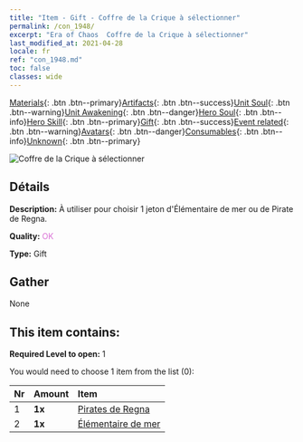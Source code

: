 ```yaml
---
title: "Item - Gift - Coffre de la Crique à sélectionner"
permalink: /con_1948/
excerpt: "Era of Chaos  Coffre de la Crique à sélectionner"
last_modified_at: 2021-04-28
locale: fr
ref: "con_1948.md"
toc: false
classes: wide
---
```

 [Materials](/ItemsFR/){: .btn .btn--primary}[Artifacts](/ItemsFR/Artifacts/){: .btn .btn--success}[Unit Soul](/ItemsFR/UnitSoul/){: .btn .btn--warning}[Unit Awakening](/ItemsFR/UnitAwakening/){: .btn .btn--danger}[Hero Soul](/ItemsFR/HeroSoul/){: .btn .btn--info}[Hero Skill](/ItemsFR/HeroSkill/){: .btn .btn--primary}[Gift](/ItemsFR/Gift/){: .btn .btn--success}[Event related](/ItemsFR/Events/){: .btn .btn--warning}[Avatars](/ItemsFR/Avatars/){: .btn .btn--danger}[Consumables](/ItemsFR/Consumables/){: .btn .btn--info}[Unknown](/ItemsFR/Unknown/){: .btn .btn--primary}

 ![Coffre de la Crique à sélectionner](/images/t/i_904010.png)

## Détails
 **Description:** À utiliser pour choisir 1 jeton d'Élémentaire de mer ou de Pirate de Regna.

 **Quality:** <span style="color: #DA70D6">OK</span>

 **Type:** Gift

## Gather

  None

## This item contains:

 **Required Level to open:** 1

 You would need to choose 1 item from the list (0):

  | Nr | Amount |     Item    |
  |:---|:-------|:------------|
  | 1 |  **1x** | [Pirates de Regna](/ItemsFR/unt_273/) |  | 
  | 2 |  **1x** | [Élémentaire de mer](/ItemsFR/unt_275/) |  | 
